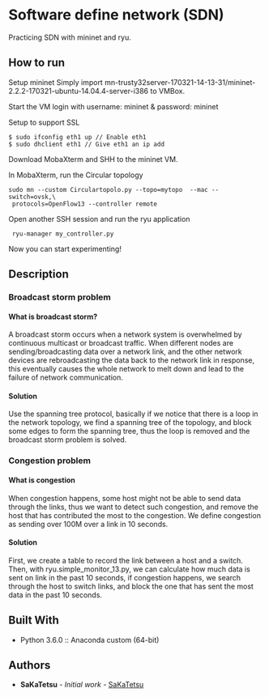 # Software define network (SDN)
Practicing SDN with mininet and ryu.

## How to run

Setup mininet
Simply import 
mn-trusty32server-170321-14-13-31/mininet-2.2.2-170321-ubuntu-14.04.4-server-i386 
to VMBox.

Start the VM login with username: mininet & password: mininet

Setup to support SSL
```
$ sudo ifconfig eth1 up // Enable eth1
$ sudo dhclient eth1 // Give eth1 an ip add
```

Download MobaXterm and SHH to the mininet VM.

In MobaXterm, run the Circular topology
```
sudo mn --custom Circulartopolo.py --topo=mytopo  --mac --switch=ovsk,\
 protocols=OpenFlow13 --controller remote
```

Open another SSH session and run the ryu application
```
 ryu-manager my_controller.py
```

Now you can start experimenting!

## Description

### Broadcast storm problem

#### What is broadcast storm?

A broadcast storm occurs when a network system is overwhelmed by continuous multicast or broadcast traffic. When different nodes are sending/broadcasting data over a network link, and the other network devices are rebroadcasting the data back to the network link in response, this eventually causes the whole network to melt down and lead to the failure of network communication.

#### Solution

Use the spanning tree protocol, basically if we notice that there is a loop in the network topology, we find a spanning tree of the topology, and block some edges to form the spanning tree, thus the loop is removed and the broadcast storm problem is solved.

### Congestion problem

#### What is congestion

When congestion happens, some host might not be able to send data through the links, thus we want to detect such congestion, and remove the host that has contributed the most to the congestion. 
We define congestion as sending over 100M over a link in 10 seconds.


#### Solution

First, we create a table to record the link between a host and a switch.
Then, with ryu.simple_monitor_13.py, we can calculate how much data is sent on link in the past 10 seconds, if congestion happens, we search through the host to switch links, and block the one that has sent the most data in the past 10 seconds.

## Built With

* Python 3.6.0 :: Anaconda custom (64-bit)

## Authors

* **SaKaTetsu** - *Initial work* - [SaKaTetsu](https://github.com/SaKaTetsu)